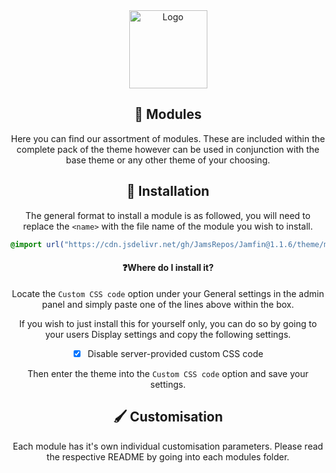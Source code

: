 <div align="center">
<img src="https://github.com/JamsRepos/Jamfin/blob/main/assets/logo.png?raw=true" alt="Logo" width="125"/>

## 🧩 Modules

Here you can find our assortment of modules. These are included within the complete pack of the theme however can be used in conjunction with the base theme or any other theme of your choosing.

## 🔌 Installation

The general format to install a module is as followed, you will need to replace the `<name>` with the file name of the module you wish to install.

<div align="left">

```css
@import url("https://cdn.jsdelivr.net/gh/JamsRepos/Jamfin@1.1.6/theme/modules/<name>.css");
```

</div>

#### ❓Where do I install it?

Locate the `Custom CSS code` option under your General settings in the admin panel and simply paste one of the lines above within the box.

If you wish to just install this for yourself only, you can do so by going to your users Display settings and copy the following settings.

- [x] Disable server-provided custom CSS code

Then enter the theme into the `Custom CSS code` option and save your settings.

## 🖌️ Customisation

Each module has it's own individual customisation parameters. Please read the respective README by going into each modules folder.

</div>